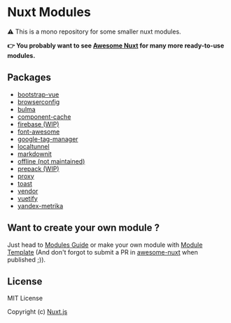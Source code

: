 # Nuxt Modules

⚠️ This is a mono repository for some smaller nuxt modules.

**👉 You probably want to see [Awesome Nuxt](https://github.com/nuxt-community/awesome-nuxt#modules) for many more ready-to-use modules.**

## Packages

- [bootstrap-vue](modules/bootstrap-vue)
- [browserconfig](modules/browserconfig)
- [bulma](modules/bulma)
- [component-cache](modules/component-cache)
- [firebase (WIP)](modules/firebase)
- [font-awesome](modules/font-awesome)
- [google-tag-manager](modules/google-tag-manager)
- [localtunnel](modules/localtunnel)
- [markdownit](modules/markdownit)
- [offline (not maintained)](modules/offline)
- [prepack (WIP)](modules/prepack)
- [proxy](modules/proxy)
- [toast](modules/toast)
- [vendor](modules/vendor)
- [vuetify](modules/vuetify)
- [yandex-metrika](modules/yandex-metrika)

## Want to create your own module ?

Just head to [Modules Guide](https://nuxtjs.org/guide/modules) or make your own module with [Module Template](https://github.com/nuxt-community/module-template) (And don't forgot to submit a PR in [awesome-nuxt](https://github.com/nuxt-community/awesome-nuxt) when published ;)).

## License

MIT License

Copyright (c) [Nuxt.js](https://nuxtjs.org)

